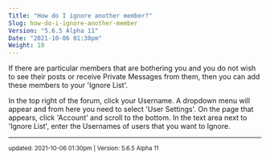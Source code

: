 ```yaml
---
Title: "How do I ignore another member?"
Slug: how-do-i-ignore-another-member
Version: "5.6.5 Alpha 11"
Date: "2021-10-06 01:30pm"
Weight: 10
---
```


<p>If there are particular members that are bothering you and you do not wish to see their posts or receive Private Messages from them, then you can add these members to your 'Ignore List'.</p>

<p>In the top right of the forum, click your Username. A dropdown menu will appear and from here you need to select 'User Settings'. On the page that appears, click 'Account' and scroll to the bottom. In the text area next to 'Ignore List', enter the Usernames of users that you want to Ignore.</p>

<hr>
<small>
updated: 2021-10-06 01:30pm | Version: 5.6.5 Alpha 11
</small>